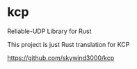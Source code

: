 # kcp
Reliable-UDP Library for Rust

This project is just Rust translation for KCP

https://github.com/skywind3000/kcp
